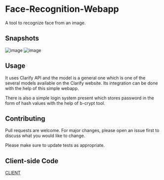 # Face-Recognition-Webapp
A tool to recognize face from an image.

## Snapshots
![image](https://user-images.githubusercontent.com/56764533/85941037-f0a96b80-b93d-11ea-91dc-70d22e9f2df2.png)
![image](https://user-images.githubusercontent.com/56764533/85941042-f8691000-b93d-11ea-97c8-791c4ec95424.png)


## Usage

It uses Clarify API and the model is a general one which is one of the several models available on the Clarify website. Its integration can be done with the help of this simple webapp.

There is also a simple login system present which stores password in the form of hash values with the help of b-crypt tool.

## Contributing
Pull requests are welcome. For major changes, please open an issue first to discuss what you would like to change.

Please make sure to update tests as appropriate.

## Client-side Code
[CLIENT](https://github.com/ayush-020198/facerecogn_front_end)

